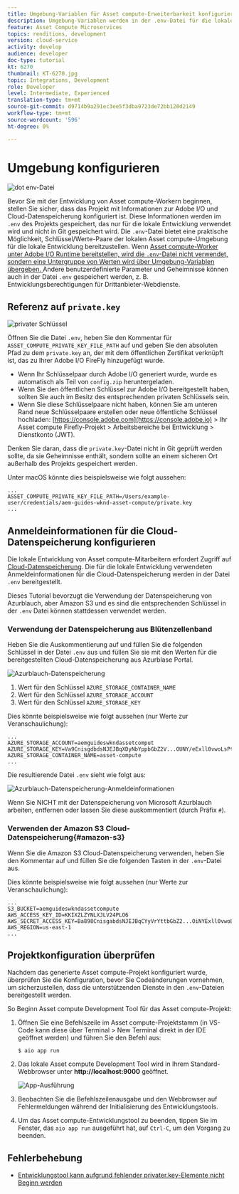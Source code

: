 ```yaml
---
title: Umgebung-Variablen für Asset compute-Erweiterbarkeit konfigurieren
description: Umgebung-Variablen werden in der .env-Datei für die lokale Entwicklung beibehalten und zur Bereitstellung von Anmeldeinformationen für Adoben I/O und Cloud-Datenspeicherung verwendet, die für die lokale Entwicklung erforderlich sind.
feature: Asset Compute Microservices
topics: renditions, development
version: cloud-service
activity: develop
audience: developer
doc-type: tutorial
kt: 6270
thumbnail: KT-6270.jpg
topic: Integrations, Development
role: Developer
level: Intermediate, Experienced
translation-type: tm+mt
source-git-commit: d9714b9a291ec3ee5f3dba9723de72bb120d2149
workflow-type: tm+mt
source-wordcount: '596'
ht-degree: 0%

---
```



# Umgebung konfigurieren

![dot env-Datei](assets/environment-variables/dot-env-file.png)

Bevor Sie mit der Entwicklung von Asset compute-Workern beginnen, stellen Sie sicher, dass das Projekt mit Informationen zur Adobe I/O und Cloud-Datenspeicherung konfiguriert ist. Diese Informationen werden im `.env` des Projekts gespeichert, das nur für die lokale Entwicklung verwendet wird und nicht in Git gespeichert wird. Die `.env`-Datei bietet eine praktische Möglichkeit, Schlüssel/Werte-Paare der lokalen Asset compute-Umgebung für die lokale Entwicklung bereitzustellen. Wenn [Asset compute-Worker unter Adobe I/O Runtime bereitstellen, wird die `.env`-Datei nicht verwendet, sondern eine Untergruppe von Werten wird über Umgebung-Variablen übergeben. ](../deploy/runtime.md) Andere benutzerdefinierte Parameter und Geheimnisse können auch in der Datei `.env` gespeichert werden, z. B. Entwicklungsberechtigungen für Drittanbieter-Webdienste.

## Referenz auf `private.key`

![privater Schlüssel](assets/environment-variables/private-key.png)

Öffnen Sie die Datei `.env`, heben Sie den Kommentar für `ASSET_COMPUTE_PRIVATE_KEY_FILE_PATH` auf und geben Sie den absoluten Pfad zu dem `private.key` an, der mit dem öffentlichen Zertifikat verknüpft ist, das zu Ihrer Adobe I/O FireFly hinzugefügt wurde.

+ Wenn Ihr Schlüsselpaar durch Adobe I/O generiert wurde, wurde es automatisch als Teil von `config.zip` heruntergeladen.
+ Wenn Sie den öffentlichen Schlüssel zur Adobe I/O bereitgestellt haben, sollten Sie auch im Besitz des entsprechenden privaten Schlüssels sein.
+ Wenn Sie diese Schlüsselpaare nicht haben, können Sie am unteren Rand neue Schlüsselpaare erstellen oder neue öffentliche Schlüssel hochladen:
   [https://console.adobe.com](https://console.adobe.io) > Ihr Asset compute Firefly-Projekt > Arbeitsbereiche bei Entwicklung > Dienstkonto (JWT).

Denken Sie daran, dass die `private.key`-Datei nicht in Git geprüft werden sollte, da sie Geheimnisse enthält, sondern sollte an einem sicheren Ort außerhalb des Projekts gespeichert werden.

Unter macOS könnte dies beispielsweise wie folgt aussehen:

```
...
ASSET_COMPUTE_PRIVATE_KEY_FILE_PATH=/Users/example-user/credentials/aem-guides-wknd-asset-compute/private.key
...
```

## Anmeldeinformationen für die Cloud-Datenspeicherung konfigurieren

Die lokale Entwicklung von Asset compute-Mitarbeitern erfordert Zugriff auf [Cloud-Datenspeicherung](../set-up/accounts-and-services.md#cloud-storage). Die für die lokale Entwicklung verwendeten Anmeldeinformationen für die Cloud-Datenspeicherung werden in der Datei `.env` bereitgestellt.

Dieses Tutorial bevorzugt die Verwendung der Datenspeicherung von Azurblauch, aber Amazon S3 und es sind die entsprechenden Schlüssel in der `.env` Datei können stattdessen verwendet werden.

### Verwendung der Datenspeicherung aus Blütenzellenband

Heben Sie die Auskommentierung auf und füllen Sie die folgenden Schlüssel in der Datei `.env` aus und füllen Sie sie mit den Werten für die bereitgestellten Cloud-Datenspeicherung aus Azurblase Portal.

![Azurblauch-Datenspeicherung](./assets/environment-variables/azure-portal-credentials.png)

1. Wert für den Schlüssel `AZURE_STORAGE_CONTAINER_NAME`
1. Wert für den Schlüssel `AZURE_STORAGE_ACCOUNT`
1. Wert für den Schlüssel `AZURE_STORAGE_KEY`

Dies könnte beispielsweise wie folgt aussehen (nur Werte zur Veranschaulichung):

```
...
AZURE_STORAGE_ACCOUNT=aemguideswkndassetcomput
AZURE_STORAGE_KEY=Va9CnisgdbdsNJEJBqXDyNbYppbGbZ2V...OUNY/eExll0vwoLsPt/OvbM+B7pkUdpEe7zJhg==
AZURE_STORAGE_CONTAINER_NAME=asset-compute
...
```

Die resultierende Datei `.env` sieht wie folgt aus:

![Azurblauch-Datenspeicherung-Anmeldeinformationen](assets/environment-variables/cloud-storage-credentials.png)

Wenn Sie NICHT mit der Datenspeicherung von Microsoft Azurblauch arbeiten, entfernen oder lassen Sie diese auskommentiert (durch Präfix `#`).

### Verwenden der Amazon S3 Cloud-Datenspeicherung{#amazon-s3}

Wenn Sie die Amazon S3 Cloud-Datenspeicherung verwenden, heben Sie den Kommentar auf und füllen Sie die folgenden Tasten in der `.env`-Datei aus.

Dies könnte beispielsweise wie folgt aussehen (nur Werte zur Veranschaulichung):

```
...
S3_BUCKET=aemguideswkndassetcompute
AWS_ACCESS_KEY_ID=KKIXZLZYNLXJLV24PLO6
AWS_SECRET_ACCESS_KEY=Ba898CnisgabdsNJEJBqCYyVrYttbGbZ2...OiNYExll0vwoLsPtOv
AWS_REGION=us-east-1
...
```

## Projektkonfiguration überprüfen

Nachdem das generierte Asset compute-Projekt konfiguriert wurde, überprüfen Sie die Konfiguration, bevor Sie Codeänderungen vornehmen, um sicherzustellen, dass die unterstützenden Dienste in den `.env`-Dateien bereitgestellt werden.

So Beginn Asset compute Development Tool für das Asset compute-Projekt:

1. Öffnen Sie eine Befehlszeile im Asset compute-Projektstamm (in VS-Code kann diese über Terminal > New Terminal direkt in der IDE geöffnet werden) und führen Sie den Befehl aus:

   ```
   $ aio app run
   ```

1. Das lokale Asset compute Development Tool wird in Ihrem Standard-Webbrowser unter __http://localhost:9000__ geöffnet.

   ![App-Ausführung](assets/environment-variables/aio-app-run.png)

1. Beobachten Sie die Befehlszeilenausgabe und den Webbrowser auf Fehlermeldungen während der Initialisierung des Entwicklungstools.
1. Um das Asset compute-Entwicklungstool zu beenden, tippen Sie im Fenster, das `aio app run` ausgeführt hat, auf `Ctrl-C`, um den Vorgang zu beenden.

## Fehlerbehebung

+ [Entwicklungstool kann aufgrund fehlender privater.key-Elemente nicht Beginn werden](../troubleshooting.md#missing-private-key)
